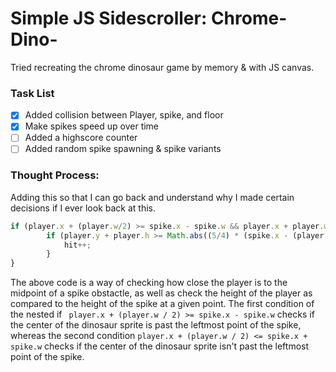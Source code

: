 # Simple JS Sidescroller: Chrome-Dino-
Tried recreating the chrome dinosaur game by memory &amp; with JS canvas.

### Task List

- [x] Added collision between Player, spike, and floor
- [x] Make spikes speed up over time
- [ ] Added a highscore counter
- [ ] Added random spike spawning & spike variants

### Thought Process:

Adding this so that I can go back and understand why I made certain decisions if I ever look back at this.

```javascript
if (player.x + (player.w/2) >= spike.x - spike.w && player.x + player.w/2 <= spike.x + spike.w) { 
        if (player.y + player.h >= Math.abs((5/4) * (spike.x - (player.x + (player.w/2)))) + spike.y ) {
            hit++;
        }
}
```

The above code is a way of checking how close the player is to the midpoint of a spike obstactle, as well as check the height of the player as compared to the height of the spike at a given point. The first condition of the nested if ` player.x + (player.w / 2) >= spike.x - spike.w` checks if the center of the dinosaur sprite is past the leftmost point of the spike, whereas the second condition ` player.x + (player.w / 2) <= spike.x + spike.w ` checks if the center of the dinosaur sprite isn't past the leftmost point of the spike. 
